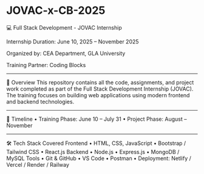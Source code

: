 # JOVAC-x-CB-2025
💻 Full Stack Development - JOVAC Internship

Internship Duration: June 10, 2025 – November 2025

Organized by: CEA Department, GLA University

Training Partner: Coding Blocks
________________________________________
📌 Overview
This repository contains all the code, assignments, and project work completed as part of the Full Stack Development Internship (JOVAC). The training focuses on building web applications using modern frontend and backend technologies.
________________________________________
📅 Timeline
•	Training Phase: June 10 – July 31
•	Project Phase: August – November
________________________________________
🛠️ Tech Stack Covered
Frontend
•	HTML, CSS, JavaScript
•	Bootstrap / Tailwind CSS
•	React.js
Backend
•	Node.js
•	Express.js
•	MongoDB / MySQL
Tools
•	Git & GitHub
•	VS Code
•	Postman
•	Deployment: Netlify / Vercel / Render / Railway

